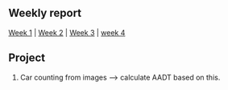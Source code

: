 ## Weekly report 

[Week 1](./week1.md) | [Week 2](./week2.md) | [Week 3](./week2.md) | [week 4](./week4.md)

## Project 

1. Car counting from images --> calculate AADT based on this.

